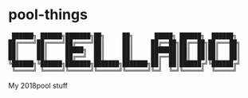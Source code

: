 # pool-things

	 ██████╗ ██████╗███████╗██╗     ██╗      █████╗ ██████╗  ██████╗ 
	██╔════╝██╔════╝██╔════╝██║     ██║     ██╔══██╗██╔══██╗██╔═══██╗
	██║     ██║     █████╗  ██║     ██║     ███████║██║  ██║██║   ██║
	██║     ██║     ██╔══╝  ██║     ██║     ██╔══██║██║  ██║██║   ██║
	╚██████╗╚██████╗███████╗███████╗███████╗██║  ██║██████╔╝╚██████╔╝
	 ╚═════╝ ╚═════╝╚══════╝╚══════╝╚══════╝╚═╝  ╚═╝╚═════╝  ╚═════╝
My 2018pool stuff

